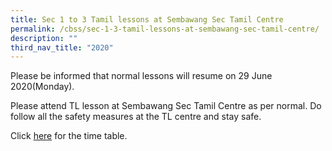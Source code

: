 ```yaml
---
title: Sec 1 to 3 Tamil lessons at Sembawang Sec Tamil Centre
permalink: /cbss/sec-1-3-tamil-lessons-at-sembawang-sec-tamil-centre/
description: ""
third_nav_title: "2020"
---
```


<p>Please be informed that normal lessons will resume on 29 June 2020(Monday).</p>
<p>Please attend TL lesson at Sembawang Sec Tamil Centre as per normal. Do follow all the safety measures at the TL centre and stay safe.</p>
<p>Click&nbsp;<a href="https://moe-canberrasec-staging.netlify.app/files/2020%20TL%20Centre%20Time-table.pdf" target="_blank" rel="noopener">here</a>&nbsp;for the time table.</p>